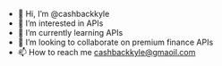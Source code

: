 - 👋 Hi, I’m @cashbackkyle
- 👀 I’m interested in APIs
- 🌱 I’m currently learning APIs
- 💞️ I’m looking to collaborate on premium finance APIs
- 📫 How to reach me cashbackkyle@gmaoil.com

<!---
cashbackkyle/cashbackkyle is a ✨ special ✨ repository because its `README.md` (this file) appears on your GitHub profile.
You can click the Preview link to take a look at your changes.
--->
